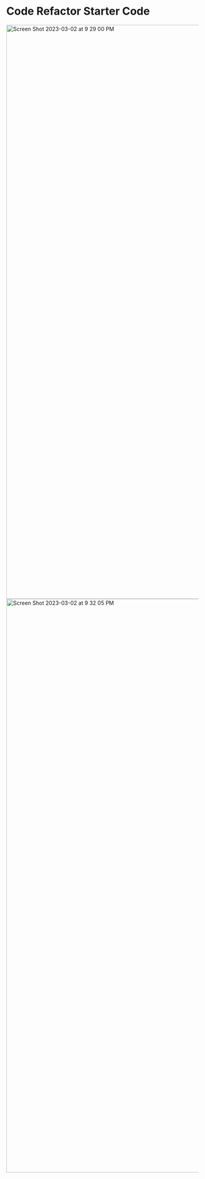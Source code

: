 # Code Refactor Starter Code
<img width="1505" alt="Screen Shot 2023-03-02 at 9 29 00 PM" src="https://user-images.githubusercontent.com/126350708/222617502-acb17afa-e57c-43e5-a7b6-e28025cc44ff.png">
<img width="1504" alt="Screen Shot 2023-03-02 at 9 32 05 PM" src="https://user-images.githubusercontent.com/126350708/222617860-599d7c5b-e974-4a56-bf83-bfa486b843e2.png">

